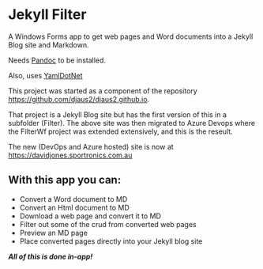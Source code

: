# Jekyll Filter
A Windows Forms app to get web pages and Word documents into a Jekyll Blog site and Markdown. 

Needs [Pandoc](http://pandoc.org) to be installed.

Also, uses [YamlDotNet](https://www.nuget.org/packages/YamlDotNet)

This project was started as a component of the repository https://github.com/djaus2/djaus2.github.io.

That project is a Jekyll Blog site but has the first version of this in a subfolder (Filter). The above site was then migrated to Azure Devops where the FilterWf project was extended extensively, and this is the reseult.

The new (DevOps and Azure hosted) site is now at https://davidjones.sportronics.com.au

## With this app you can:
- Convert a Word document to MD
- Convert an Html document to MD
- Download a web page and convert it to MD
- Filter out some of the crud from converted web pages
- Preview an MD page
- Place converted pages directly into your Jekyll blog site

***All of this is done in-app!***

